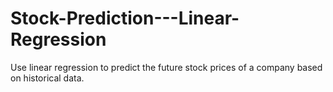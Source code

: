 # Stock-Prediction---Linear-Regression
Use linear regression to predict the future stock prices of a company based on historical data.
